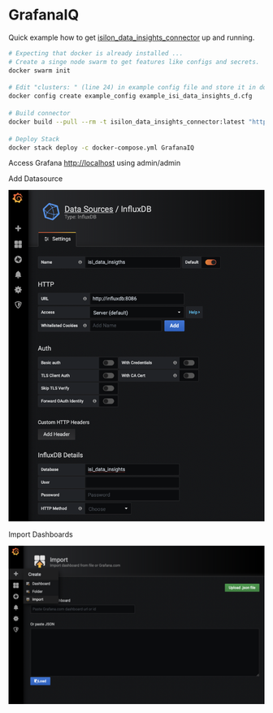# GrafanaIQ

Quick example how to get [isilon_data_insights_connector](https://github.com/Isilon/isilon_data_insights_connector) up and running.

```bash
# Expecting that docker is already installed ...
# Create a singe node swarm to get features like configs and secrets.
docker swarm init

# Edit "clusters: " (line 24) in example config file and store it in docker swarm
docker config create example_config example_isi_data_insights_d.cfg

# Build connector
docker build --pull --rm -t isilon_data_insights_connector:latest "https://github.com/Dom-inik/isilon_data_insights_connector.git#dockerize"

# Deploy Stack
docker stack deploy -c docker-compose.yml GrafanaIQ
```

Access Grafana [http://localhost](http://localhost) using admin/admin

Add Datasource

![](./docs/assets/add_datasource.png)

Import Dashboards

![](./docs/assets/import_dashboards.png)